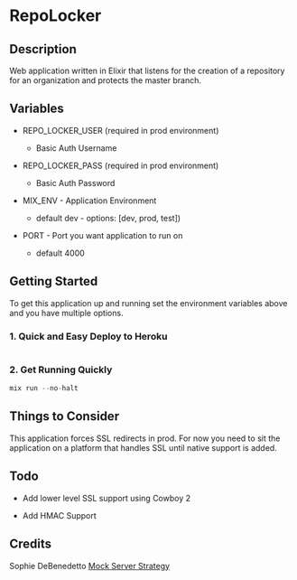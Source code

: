 # RepoLocker

## Description

Web application written in Elixir that listens for the creation of a repository for an organization and protects the master branch.

## Variables

- REPO_LOCKER_USER (required in prod environment)
  - Basic Auth Username

- REPO_LOCKER_PASS (required in prod environment)
  - Basic Auth Password

- MIX_ENV - Application Environment
  - default dev - options: [dev, prod, test])

- PORT - Port you want application to run on
  - default 4000

## Getting Started

To get this application up and running set the environment variables above and you have multiple options.

### 1. Quick and Easy Deploy to Heroku

```elixir
```

### 2. Get Running Quickly

```elixir
mix run --no-halt
```

## Things to Consider

This application forces SSL redirects in prod. For now you need to sit the application on a platform that handles SSL until native support is added.

## Todo

- Add lower level SSL support using Cowboy 2

- Add HMAC Support

## Credits

Sophie DeBenedetto [Mock Server Strategy](https://medium.com/flatiron-labs/rolling-your-own-mock-server-for-testing-in-elixir-2cdb5ccdd1a0)

